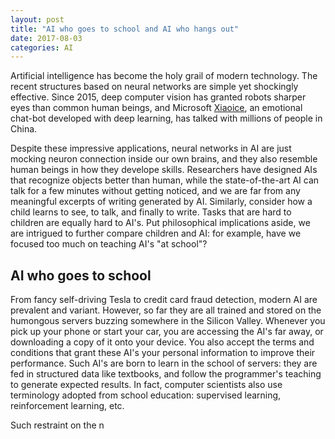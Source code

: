 ```yaml
---
layout: post
title: "AI who goes to school and AI who hangs out"
date: 2017-08-03
categories: AI
---
```

Artificial intelligence has become the holy grail of modern technology. The recent structures based on neural networks are simple yet shockingly effective. Since 2015, deep computer vision has granted robots sharper eyes than common human beings, and Microsoft [Xiaoice](http://www.msxiaoice.com/), an emotional chat-bot developed with deep learning, has talked with millions of people in China. 

Despite these impressive applications, neural networks in AI are just mocking neuron connection inside our own brains, and they also resemble human beings in how they develope skills. Researchers have designed AIs that recognize objects better than human, while the state-of-the-art AI can talk for a few minutes without getting noticed, and we are far from any meaningful excerpts of writing generated by AI. Similarly, consider how a child learns to see, to talk, and finally to write. Tasks that are hard to children are equally hard to AI's. Put philosophical implications aside, we are intrigued to further compare children and AI: for example, have we focused too much on teaching AI's "at school"?

## AI who goes to school

From fancy self-driving Tesla to credit card fraud detection, modern AI are prevalent and variant. However, so far they are all trained and stored on the humongous servers buzzing somewhere in the Silicon Valley. Whenever you pick up your phone or start your car, you are accessing the AI's far away, or downloading a copy of it onto your device. You also accept the terms and conditions that grant these AI's your personal information to improve their performance. Such AI's are born to learn in the school of servers: they are fed in structured data like textbooks, and follow the programmer's teaching to generate expected results. In fact, computer scientists also use terminology adopted from school education: supervised learning, reinforcement learning, etc.  

Such restraint on the n
